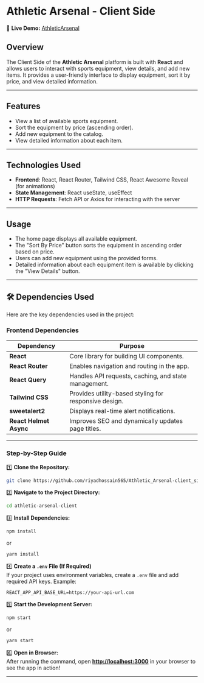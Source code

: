 # Athletic Arsenal - Client Side

🔗 **Live Demo:** [AthleticArsenal](https://athletic-arsenal.web.app/) 

## Overview

The Client Side of the **Athletic Arsenal** platform is built with **React** and allows users to interact with sports equipment, view details, and add new items. It provides a user-friendly interface to display equipment, sort it by price, and view detailed information.

---

## Features

- View a list of available sports equipment.
- Sort the equipment by price (ascending order).
- Add new equipment to the catalog.
- View detailed information about each item.

---

## Technologies Used

- **Frontend**: React, React Router, Tailwind CSS, React Awesome Reveal (for animations)
- **State Management**: React useState, useEffect
- **HTTP Requests**: Fetch API or Axios for interacting with the server

---

## Usage

- The home page displays all available equipment.
- The "Sort By Price" button sorts the equipment in ascending order based on price.
- Users can add new equipment using the provided forms.
- Detailed information about each equipment item is available by clicking the "View Details" button.

---

## **🛠️ Dependencies Used**  

Here are the key dependencies used in the project:  

### **Frontend Dependencies**  

| Dependency           | Purpose |
|----------------------|---------|
| **React**           | Core library for building UI components. |
| **React Router**    | Enables navigation and routing in the app. |
| **React Query**     | Handles API requests, caching, and state management. |
| **Tailwind CSS**    | Provides utility-based styling for responsive design. |
| **sweetalert2** | Displays real-time alert notifications. |
| **React Helmet Async** | Improves SEO and dynamically updates page titles. |

---


### **Step-by-Step Guide**  

1️⃣ **Clone the Repository:**  
```sh
git clone https://github.com/riyadhossain565/Athletic_Arsenal-client_side.git
```
2️⃣ **Navigate to the Project Directory:**  
```sh
cd athletic-arsenal-client
```
3️⃣ **Install Dependencies:**  
```sh
npm install
```
or  
```sh
yarn install
```
4️⃣ **Create a `.env` File (If Required)**  
If your project uses environment variables, create a `.env` file and add required API keys. Example:  
```env
REACT_APP_API_BASE_URL=https://your-api-url.com
```
5️⃣ **Start the Development Server:**  
```sh
npm start
```
or  
```sh
yarn start
```
6️⃣ **Open in Browser:**  
After running the command, open **[http://localhost:3000](http://localhost:3000)** in your browser to see the app in action!  

---